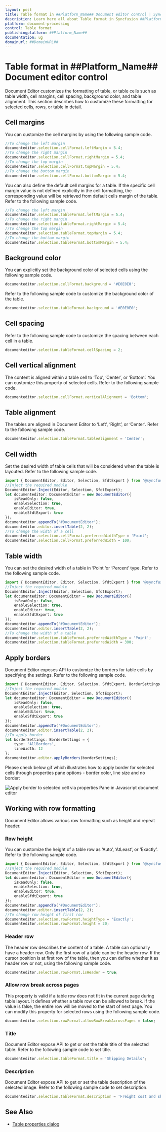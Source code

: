 ```yaml
---
layout: post
title: Table format in ##Platform_Name## Document editor control | Syncfusion
description: Learn here all about Table format in Syncfusion ##Platform_Name## Document editor control of Syncfusion Essential JS 2 and more.
platform: document-processing
control: Table format 
publishingplatform: ##Platform_Name##
documentation: ug
domainurl: ##DomainURL##
---
```


# Table format in ##Platform_Name## Document editor control

Document Editor customizes the formatting of table, or table cells such as table width, cell margins, cell spacing, background color, and table alignment. This section describes how to customize these formatting for selected cells, rows, or table in detail.

## Cell margins

You can customize the cell margins by using the following sample code.

```ts
//To change the left margin
documenteditor.selection.cellFormat.leftMargin = 5.4;
//To change the right margin
documenteditor.selection.cellFormat.rightMargin = 5.4;
//To change the top margin
documenteditor.selection.cellFormat.topMargin = 5.4;
//To change the bottom margin
documenteditor.selection.cellFormat.bottomMargin = 5.4;
```

You can also define the default cell margins for a table. If the specific cell margin value is not defined explicitly in the cell formatting, the corresponding value will be retrieved from default cells margin of the table. Refer to the following sample code.

```ts
//To change the left margin
documenteditor.selection.tableFormat.leftMargin = 5.4;
//To change the right margin
documenteditor.selection.tableFormat.rightMargin = 5.4;
//To change the top margin
documenteditor.selection.tableFormat.topMargin = 5.4;
//To change the bottom margin
documenteditor.selection.tableFormat.bottomMargin = 5.4;
```

## Background color

You can explicitly set the background color of selected cells using the following sample code.

```ts
documenteditor.selection.cellFormat.background = '#E0E0E0';
```

Refer to the following sample code to customize the background color of the table.

```ts
documenteditor.selection.tableFormat.background = '#E0E0E0';
```

## Cell spacing

Refer to the following sample code to customize the spacing between each cell in a table.

```ts
documenteditor.selection.tableFormat.cellSpacing = 2;
```

## Cell vertical alignment

The content is aligned within a table cell to ‘Top’, ‘Center’, or ‘Bottom’. You can customize this property of selected cells. Refer to the following sample code.

```ts
documenteditor.selection.cellFormat.verticalAlignment = 'Bottom';
```

## Table alignment

The tables are aligned in Document Editor to ‘Left’, ‘Right’, or ‘Center’. Refer to the following sample code.

```ts
documenteditor.selection.tableFormat.tableAlignment = 'Center';
```

## Cell width

Set the desired width of table cells that will be considered when the table is layouted. Refer to the following sample code.

```ts
import { DocumentEditor, Editor, Selection, SfdtExport } from '@syncfusion/ej2-documenteditor';
//Inject the required module
DocumentEditor.Inject(Editor, Selection, SfdtExport);
let documenteditor: DocumentEditor = new DocumentEditor({
    isReadOnly: false,
    enableSelection: true,
    enableEditor: true,
    enableSfdtExport: true
});
documenteditor.appendTo('#DocumentEditor');
documenteditor.editor.insertTable(2, 2);
//To change the width of a cell
documenteditor.selection.cellFormat.preferredWidthType = 'Point';
documenteditor.selection.cellFormat.preferredWidth = 100;
```

## Table width

You can set the desired width of a table in ‘Point ‘or ‘Percent’ type. Refer to the following sample code.

```ts
import { DocumentEditor, Editor, Selection, SfdtExport } from '@syncfusion/ej2-documenteditor';
//Inject the required module
DocumentEditor.Inject(Editor, Selection, SfdtExport);
let documenteditor: DocumentEditor = new DocumentEditor({
    isReadOnly: false,
    enableSelection: true,
    enableEditor: true,
    enableSfdtExport: true
});
documenteditor.appendTo('#DocumentEditor');
documenteditor.editor.insertTable(2, 2);
//To change the width of a table
documenteditor.selection.tableFormat.preferredWidthType = 'Point';
documenteditor.selection.tableFormat.preferredWidth = 300;
```

## Apply borders

Document Editor exposes API to customize the borders for table cells by specifying the settings. Refer to the following sample code.

```ts
import { DocumentEditor, Editor, Selection, SfdtExport, BorderSettings } from '@syncfusion/ej2-documenteditor';
//Inject the required module
DocumentEditor.Inject(Editor, Selection, SfdtExport);
let documenteditor: DocumentEditor = new DocumentEditor({
    isReadOnly: false,
    enableSelection: true,
    enableEditor: true,
    enableSfdtExport: true
});
documenteditor.appendTo('#DocumentEditor');
documenteditor.editor.insertTable(2, 2);
//To apply border
let borderSettings: BorderSettings = {
    type: 'AllBorders',
    lineWidth: 12
};
documenteditor.editor.applyBorders(borderSettings);
```

Please check below gif which illustrates how to apply border for selected cells through properties pane options - border color, line size and no border:

![Apply border to selected cell via properties Pane in Javascript document editor](images/ApplyBorderToSelectedCell_viaPropertiesPane.gif)

## Working with row formatting

Document Editor allows various row formatting such as height and repeat header.

### Row height

You can customize the height of a table row as ‘Auto’, ‘AtLeast’, or ‘Exactly’. Refer to the following sample code.

```ts
import { DocumentEditor, Editor, Selection, SfdtExport } from '@syncfusion/ej2-documenteditor';
//Inject the required module
DocumentEditor.Inject(Editor, Selection, SfdtExport);
let documenteditor: DocumentEditor = new DocumentEditor({
    isReadOnly: false,
    enableSelection: true,
    enableEditor: true,
    enableSfdtExport: true
});
documenteditor.appendTo('#DocumentEditor');
documenteditor.editor.insertTable(2, 2);
//To change row height of first row
documenteditor.selection.rowFormat.heightType = 'Exactly';
documenteditor.selection.rowFormat.height = 20;
```

### Header row

The header row describes the content of a table. A table can optionally have a header row. Only the first row of a table can be the header row. If the cursor position is at first row of the table, then you can define whether it as header row or not, using the following sample code.

```ts
documenteditor.selection.rowFormat.isHeader = true;
```

### Allow row break across pages

This property is valid if a table row does not fit in the current page during table layout. It defines whether a table row can be allowed to break. If the value is false, the entire row will be moved to the start of next page. You can modify this property for selected rows using the following sample code.

```ts
documenteditor.selection.rowFormat.allowRowBreakAcrossPages = false;
```

### Title

Document Editor expose API to get or set the table title of the selected table. Refer to the following sample code to set title.

```ts
documenteditor.selection.tableFormat.title = 'Shipping Details';
```

### Description

Document Editor expose API to get or set the table description of the selected image. Refer to the following sample code to set description.

```ts
documenteditor.selection.tableFormat.description = 'Freight cost and shipping details';
```

## See Also

* [Table properties dialog](../document-editor/dialog#table-properties-dialog)